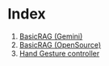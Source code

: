 # Index
1. [BasicRAG (Gemini)](RAG/RAG_using_Gemini.ipynb)
2. [BasicRAG (OpenSource)](RAG/RAG_using_OS.ipynb)
3. [Hand Gesture controller](ComputerVision/Hand_control_3D_Object)
